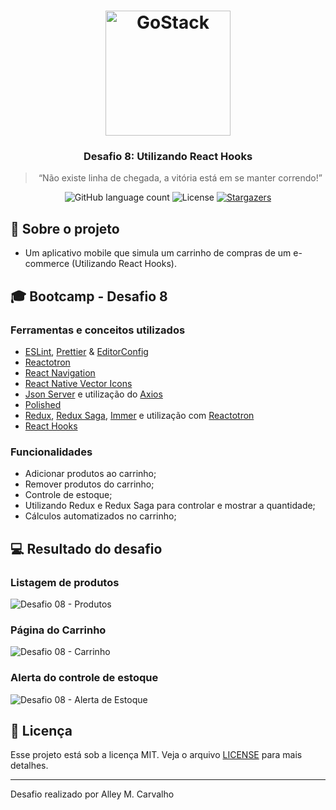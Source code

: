 <h1 align="center">
    <img src=".github/gostack-logo.png" width="200px" alt="GoStack" />
</h1>

<h3 align="center">
  Desafio 8: Utilizando React Hooks
</h3>

<blockquote align="center">“Não existe linha de chegada, a vitória está em se manter correndo!”</blockquote>

<p align="center">
  <img src="https://img.shields.io/github/languages/count/alleycarvalho/bootcamp-gostack-rocketshoes-mobile-hooks?color=%2304D361" alt="GitHub language count">

  <img src="https://img.shields.io/badge/license-MIT-%2304D361" alt="License">

  <a href="https://github.com/alleycarvalho/bootcamp-gostack-rocketshoes-mobile-hooks/stargazers">
    <img src="https://img.shields.io/github/stars/alleycarvalho/bootcamp-gostack-rocketshoes-mobile-hooks?style=social" alt="Stargazers">
  </a>
</p>

## :rocket: Sobre o projeto

- Um aplicativo mobile que simula um carrinho de compras de um e-commerce (Utilizando React Hooks).

## :mortar_board: Bootcamp - Desafio 8

### Ferramentas e conceitos utilizados

- [ESLint](https://eslint.org/), [Prettier](https://prettier.io/) & [EditorConfig](https://editorconfig.org/)
- [Reactotron](https://github.com/infinitered/reactotron)
- [React Navigation](https://github.com/react-navigation/react-navigation)
- [React Native Vector Icons](https://github.com/oblador/react-native-vector-icons)
- [Json Server](https://github.com/typicode/json-server) e utilização do [Axios](https://github.com/axios/axios)
- [Polished](https://github.com/styled-components/polished)
- [Redux](https://redux.js.org/), [Redux Saga](https://github.com/redux-saga/redux-saga), [Immer](https://github.com/immerjs/immer) e utilização com [Reactotron](https://github.com/infinitered/reactotron)
- [React Hooks](https://pt-br.reactjs.org/docs/hooks-intro.html)

### Funcionalidades

- Adicionar produtos ao carrinho;
- Remover produtos do carrinho;
- Controle de estoque;
- Utilizando Redux e Redux Saga para controlar e mostrar a quantidade;
- Cálculos automatizados no carrinho;

## :computer: Resultado do desafio

### Listagem de produtos

![Desafio 08 - Produtos](.github/rocketshoes-products.jpeg)

### Página do Carrinho

![Desafio 08 - Carrinho](.github/rocketshoes-cart.jpeg)

### Alerta do controle de estoque

![Desafio 08 - Alerta de Estoque](.github/rocketshoes-alert.jpeg)

## :memo: Licença

Esse projeto está sob a licença MIT. Veja o arquivo [LICENSE](LICENSE.md) para mais detalhes.

---

Desafio realizado por Alley M. Carvalho
